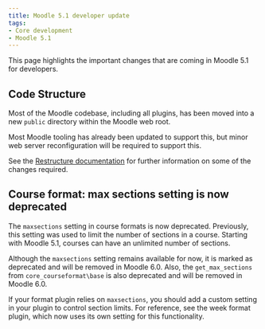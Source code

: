 ```yaml
---
title: Moodle 5.1 developer update
tags:
- Core development
- Moodle 5.1
---
```


<!-- markdownlint-disable no-inline-html -->

This page highlights the important changes that are coming in Moodle 5.1 for developers.

## Code Structure

<Since version="5.1" issueNumber="MDL-83424" />

Most of the Moodle codebase, including all plugins, has been moved into a new `public` directory within the Moodle web root.

Most Moodle tooling has already been updated to support this, but minor web server reconfiguration will be required to support this.

See the [Restructure documentation](./guides/restructure/index.md) for further information on some of the changes required.

## Course format: max sections setting is now deprecated

<Since version="5.1" issueNumber="MDL-84291" />

The `maxsections` setting in course formats is now deprecated. Previously, this setting was used to limit the number of sections in a course. Starting with Moodle 5.1, courses can have an unlimited number of sections.

Although the `maxsections` setting remains available for now, it is marked as deprecated and will be removed in Moodle 6.0. Also, the `get_max_sections` from `core_courseformat\base` is also deprecated and will be removed in Moodle 6.0.

If your format plugin relies on `maxsections`, you should add a custom setting in your plugin to control section limits. For reference, see the week format plugin, which now uses its own setting for this functionality.
